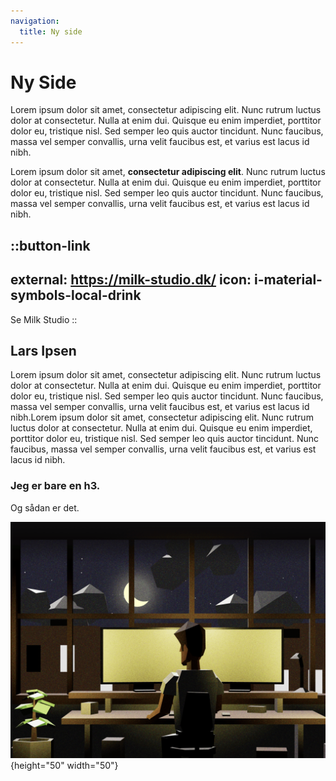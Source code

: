 ```yaml
---
navigation:
  title: Ny side
---
```


# Ny Side

Lorem ipsum dolor sit amet, consectetur adipiscing elit. Nunc rutrum luctus dolor at consectetur. Nulla at enim dui. Quisque eu enim imperdiet, porttitor dolor eu, tristique nisl. Sed semper leo quis auctor tincidunt. Nunc faucibus, massa vel semper convallis, urna velit faucibus est, et varius est lacus id nibh.

Lorem ipsum dolor sit amet, **consectetur adipiscing elit**. Nunc rutrum luctus dolor at consectetur. Nulla at enim dui. Quisque eu enim imperdiet, porttitor dolor eu, tristique nisl. Sed semper leo quis auctor tincidunt. Nunc faucibus, massa vel semper convallis, urna velit faucibus est, et varius est lacus id nibh.

::button-link
---
external: https://milk-studio.dk/
icon: i-material-symbols-local-drink
---
Se Milk Studio
::

## Lars Ipsen

Lorem ipsum dolor sit amet, consectetur adipiscing elit. Nunc rutrum luctus dolor at consectetur. Nulla at enim dui. Quisque eu enim imperdiet, porttitor dolor eu, tristique nisl. Sed semper leo quis auctor tincidunt. Nunc faucibus, massa vel semper convallis, urna velit faucibus est, et varius est lacus id nibh.Lorem ipsum dolor sit amet, consectetur adipiscing elit. Nunc rutrum luctus dolor at consectetur. Nulla at enim dui. Quisque eu enim imperdiet, porttitor dolor eu, tristique nisl. Sed semper leo quis auctor tincidunt. Nunc faucibus, massa vel semper convallis, urna velit faucibus est, et varius est lacus id nibh.

### Jeg er bare en h3.

Og sådan er det.

![cover.png](/cover.png){height="50" width="50"}

